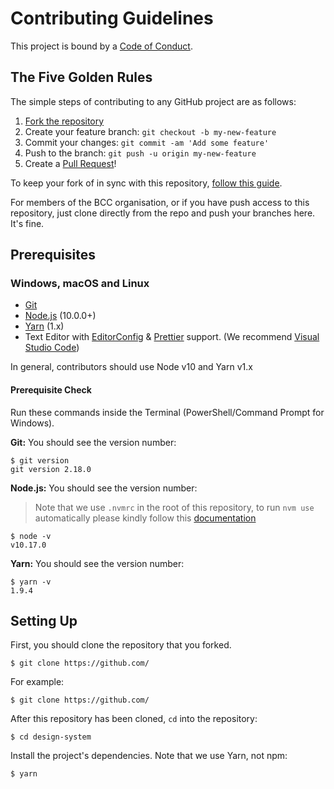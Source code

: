 # Contributing Guidelines

This project is bound by a [Code of Conduct](CODE_OF_CONDUCT.md).

## The Five Golden Rules

The simple steps of contributing to any GitHub project are as follows:

1. [Fork the repository](https://github.com/)
2. Create your feature branch: `git checkout -b my-new-feature`
3. Commit your changes: `git commit -am 'Add some feature'`
4. Push to the branch: `git push -u origin my-new-feature`
5. Create a [Pull Request](https://github.com/)!

To keep your fork of in sync with this repository, [follow this guide](https://help.github.com/articles/syncing-a-fork/).

For members of the BCC organisation, or if you have push access to this repository, just clone directly from the repo and push your branches here. It's fine.

## Prerequisites

### Windows, macOS and Linux

- [Git](http://git-scm.com/)
- [Node.js](http://nodejs.org/) (10.0.0+)
- [Yarn](https://yarnpkg.com/) (1.x)
- Text Editor with [EditorConfig](http://editorconfig.org/) & [Prettier](https://prettier.io/) support. (We recommend [Visual Studio Code](https://code.visualstudio.com/))

In general, contributors should use Node v10 and Yarn v1.x

#### Prerequisite Check

Run these commands inside the Terminal (PowerShell/Command Prompt for Windows).

**Git:** You should see the version number:

```sh-session
$ git version
git version 2.18.0
```

**Node.js:** You should see the version number:

> Note that we use `.nvmrc` in the root of this repository, to run `nvm use` automatically please kindly follow this [documentation](https://github.com/nvm-sh/nvm#nvmrc)

```sh-session
$ node -v
v10.17.0
```

**Yarn:** You should see the version number:

```sh-session
$ yarn -v
1.9.4
```

## Setting Up

First, you should clone the repository that you forked.

```sh-session
$ git clone https://github.com/
```

For example:

```sh-session
$ git clone https://github.com/
```

After this repository has been cloned, `cd` into the repository:

```sh-session
$ cd design-system
```

Install the project's dependencies. Note that we use Yarn, not npm:

```sh-session
$ yarn
```